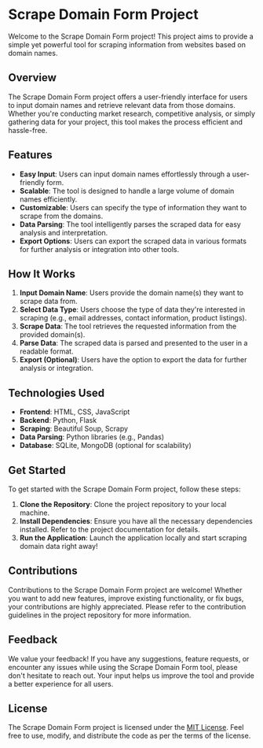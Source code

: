 # Scrape Domain Form Project

Welcome to the Scrape Domain Form project! This project aims to provide a simple yet powerful tool for scraping information from websites based on domain names.

## Overview

The Scrape Domain Form project offers a user-friendly interface for users to input domain names and retrieve relevant data from those domains. Whether you're conducting market research, competitive analysis, or simply gathering data for your project, this tool makes the process efficient and hassle-free.

## Features

- **Easy Input**: Users can input domain names effortlessly through a user-friendly form.
- **Scalable**: The tool is designed to handle a large volume of domain names efficiently.
- **Customizable**: Users can specify the type of information they want to scrape from the domains.
- **Data Parsing**: The tool intelligently parses the scraped data for easy analysis and interpretation.
- **Export Options**: Users can export the scraped data in various formats for further analysis or integration into other tools.

## How It Works

1. **Input Domain Name**: Users provide the domain name(s) they want to scrape data from.
2. **Select Data Type**: Users choose the type of data they're interested in scraping (e.g., email addresses, contact information, product listings).
3. **Scrape Data**: The tool retrieves the requested information from the provided domain(s).
4. **Parse Data**: The scraped data is parsed and presented to the user in a readable format.
5. **Export (Optional)**: Users have the option to export the data for further analysis or integration.

## Technologies Used

- **Frontend**: HTML, CSS, JavaScript
- **Backend**: Python, Flask
- **Scraping**: Beautiful Soup, Scrapy
- **Data Parsing**: Python libraries (e.g., Pandas)
- **Database**: SQLite, MongoDB (optional for scalability)

## Get Started

To get started with the Scrape Domain Form project, follow these steps:

1. **Clone the Repository**: Clone the project repository to your local machine.
2. **Install Dependencies**: Ensure you have all the necessary dependencies installed. Refer to the project documentation for details.
3. **Run the Application**: Launch the application locally and start scraping domain data right away!

## Contributions

Contributions to the Scrape Domain Form project are welcome! Whether you want to add new features, improve existing functionality, or fix bugs, your contributions are highly appreciated. Please refer to the contribution guidelines in the project repository for more information.

## Feedback

We value your feedback! If you have any suggestions, feature requests, or encounter any issues while using the Scrape Domain Form tool, please don't hesitate to reach out. Your input helps us improve the tool and provide a better experience for all users.

## License

The Scrape Domain Form project is licensed under the [MIT License](https://opensource.org/licenses/MIT). Feel free to use, modify, and distribute the code as per the terms of the license.

